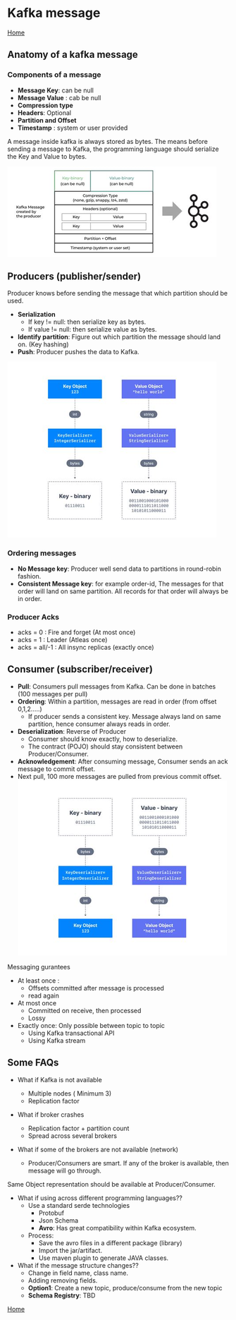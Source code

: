 # Kafka message
[Home](../../README.md)

## Anatomy of a kafka message


### Components of a message
- **Message Key**: can be null
- **Message Value** : cab be null
- **Compression type**
- **Headers**: Optional
- **Partition and Offset**
- **Timestamp** : system or user provided

A message inside kafka is always stored as bytes. The means before sending a message to Kafka, the programming language should serialize the Key and Value to bytes.

![kafka-message](img/03-kafka-msg-anatomy.jpeg)


## Producers (publisher/sender)
Producer knows before sending the message that which partition should be used.
- **Serialization**
  - If key != null: then serialize key as bytes.
  - If value != null: then serialize value as bytes.
- **Identify partition**: Figure out which partition the message should land on. (Key hashing)
- **Push**: Producer pushes the data to Kafka.

![03-message-serialization.jpeg](img/03-message-serialization.jpeg)

### Ordering messages
- **No Message key**: Producer well send data to partitions in round-robin fashion.
- **Consistent Message key**: for example order-id, The messages for that order will land on same partition. All records for that order will always be in order.

### Producer Acks
- acks = 0 : Fire and forget (At most once)
- acks = 1 : Leader (Atleas once)
- acks = all/-1 : All insync replicas (exactly once)

## Consumer (subscriber/receiver)
- **Pull**: Consumers pull messages from Kafka. Can be done in batches (100 messages per pull)
- **Ordering**: Within a partition, messages are read in order (from offset 0,1,2.....)
  - If producer sends a consistent key. Message always land on same partition, hence consumer always reads in order.
- **Deserialization**: Reverse of Producer
  - Consumer should know exactly, how to deserialize.
  - The contract (POJO) should stay consistent between Producer/Consumer.
- **Acknowledgement**: After consuming message, Consumer sends an ack message to commit offset.
- Next pull, 100 more messages are pulled from previous commit offset.
![03-message-deserialization.jpeg](img/03-message-deserialization.jpeg)

Messaging gurantees
  - At least once : 
    - Offsets committed after message is processed
    - read again
  - At most once
    - Committed on receive, then processed
    - Lossy
  - Exactly once: Only possible between topic to topic
    - Using Kafka transactional API
    - Using Kafka stream 


## Some FAQs
- What if Kafka is not available
  - Multiple nodes ( Minimum 3)
  - Replication factor
- What if broker crashes
  - Replication factor + partition count
  - Spread across several brokers

- What if some of the brokers are not available (network)
  - Producer/Consumers are smart. If any of the broker is available, then message will go through.
  
Same Object representation should be available at Producer/Consumer.
- What if using across different programming languages??
  - Use a standard serde technologies 
    - Protobuf
    - Json Schema
    - **Avro**: Has great compatibility within Kafka ecosystem.
  - Process:
    - Save the avro files in a different package (library)
    - Import the jar/artifact.
    - Use maven plugin to generate JAVA classes.
- What if the message structure changes??
  - Change in field name, class name.
  - Adding removing fields.
  - **Option1**: Create a new topic, produce/consume from the new topic
  - **Schema Registry**: TBD

[Home](../../README.md)
